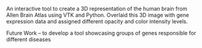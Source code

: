 An interactive tool to create a 3D representation of the human brain from Allen Brain Atlas using VTK and Python. Overlaid this 3D image with gene expression data and assigned different opacity and color intensity levels. 

Future Work – to develop a tool showcasing groups of genes responsible for different diseases
